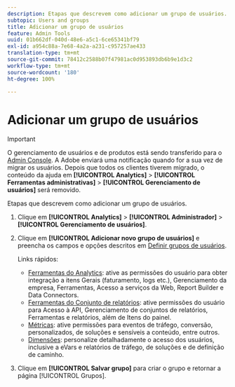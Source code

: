 ```yaml
---
description: Etapas que descrevem como adicionar um grupo de usuários.
subtopic: Users and groups
title: Adicionar um grupo de usuários
feature: Admin Tools
uuid: 01b662df-040d-48e6-a5c1-6ce65341bf79
exl-id: a954c88a-7e68-4a2a-a231-c957257ae433
translation-type: tm+mt
source-git-commit: 78412c2588b07f47981ac0d953893db6b9e1d3c2
workflow-type: tm+mt
source-wordcount: '180'
ht-degree: 100%

---
```


# Adicionar um grupo de usuários

>[!IMPORTANT]
>
>O gerenciamento de usuários e de produtos está sendo transferido para o [Admin Console](https://helpx.adobe.com/br/enterprise/using/admin-console.html). A Adobe enviará uma notificação quando for a sua vez de migrar os usuários. Depois que todos os clientes tiverem migrado, o conteúdo da ajuda em **[!UICONTROL Analytics]** > **[!UICONTROL Ferramentas administrativas]** > **[!UICONTROL Gerenciamento de usuários]** será removido.

Etapas que descrevem como adicionar um grupo de usuários.

1. Clique em **[!UICONTROL Analytics]** > **[!UICONTROL Administrador]** > **[!UICONTROL Gerenciamento de usuários]**.
1. Clique em **[!UICONTROL Adicionar novo grupo de usuários]** e preencha os campos e opções descritos em [Definir grupos de usuários](/help/admin/user-management2/c-user-groups/groups.md).

   Links rápidos:

   * [Ferramentas do Analytics](/help/admin/user-management2/c-customize-report-access/groups-analytics-tools.md): ative as permissões do usuário para obter integração a itens Gerais (faturamento, logs etc.), Gerenciamento da empresa, Ferramentas, Acesso a serviços da Web, Report Builder e Data Connectors.
   * [Ferramentas do Conjunto de relatórios](/help/admin/user-management2/c-customize-report-access/groups-report-suite-tools.md): ative permissões do usuário para Acesso à API, Gerenciamento de conjuntos de relatórios, Ferramentas e relatórios, além de Itens do painel.
   * [Métricas](/help/admin/user-management2/c-customize-report-access/groups-metrics.md): ative permissões para eventos de tráfego, conversão, personalizados, de soluções e sensíveis a conteúdo, entre outros.
   * [Dimensões](/help/admin/user-management2/c-customize-report-access/groups-dimensions.md): personalize detalhadamente o acesso dos usuários, inclusive a eVars e relatórios de tráfego, de soluções e de definição de caminho.

1. Clique em **[!UICONTROL Salvar grupo]** para criar o grupo e retornar a página [!UICONTROL Grupos].
